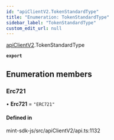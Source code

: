 ```yaml
---
id: "apiClientV2.TokenStandardType"
title: "Enumeration: TokenStandardType"
sidebar_label: "TokenStandardType"
custom_edit_url: null
---
```


[apiClientV2](../modules/apiClientV2).TokenStandardType

**`export`**

## Enumeration members

### Erc721

• **Erc721** = `"ERC721"`

#### Defined in

mint-sdk-js/src/apiClientV2/api.ts:1132
